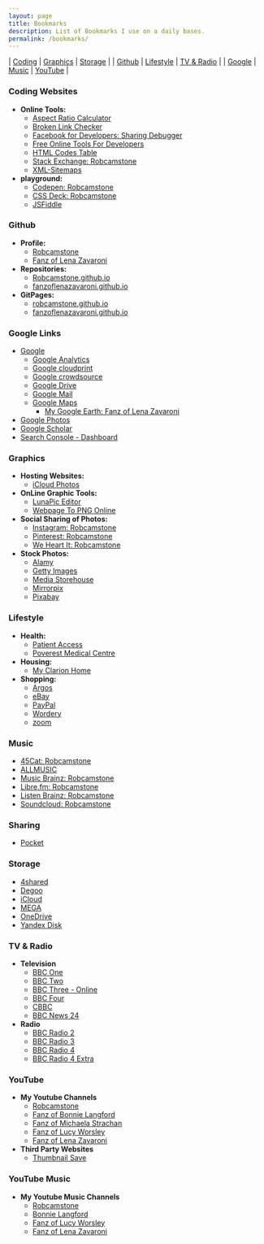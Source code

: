 ```yaml
---
layout: page
title: Bookmarks
description: List of Bookmarks I use on a daily bases.
permalink: /bookmarks/
---
```



| [Coding](#coding-websites) | [Graphics](#graphics) | [Storage](#storage) |
| [Github](#github) | [Lifestyle](#lifestyle) | [TV&nbsp;&&nbsp;Radio](#tv--radio) |
| [Google](#google-links) | [Music](#music) | [YouTube](#youtube) |

### Coding Websites
* **Online Tools:**
   * [Aspect Ratio Calculator](https://calculateaspectratio.com)
   * [Broken Link Checker](http://www.brokenlinkcheck.com)
   * [Facebook for Developers: Sharing Debugger](https://developers.facebook.com/tools/debug/sharing)
   * [Free Online Tools For Developers](https://www.freeformatter.com)
   * [HTML Codes Table](https://www.ascii.cl/htmlcodes.htm)
   * [Stack Exchange: Robcamstone](https://stackexchange.com/users/11999151/robcamstone)
   * [XML-Sitemaps](https://www.xml-sitemaps.com)
* **playground:**
   * [Codepen: Robcamstone](https://codepen.io/Robcamstone)
   * [CSS Deck: Robcamstone](http://cssdeck.com/user/Robcamstone)
   * [JSFiddle](https://jsfiddle.net)

### Github
* **Profile:**
   * [Robcamstone](https://github.com/Robcamstone)
   * [Fanz of Lena Zavaroni](https://github.com/fanzoflenazavaroni)
* **Repositories:**
   * [Robcamstone.github.io](https://github.com/Robcamstone/Robcamstone.github.io)
   * [fanzoflenazavaroni.github.io](https://github.com/fanzoflenazavaroni/fanzoflenazavaroni.github.io)
* **GitPages:**
   * [robcamstone.github.io](https://robcamstone.github.io)
   * [fanzoflenazavaroni.github.io](https://fanzoflenazavaroni.github.io)

### Google Links
* [Google](https://www.google.com/?gfe_rd=cr&dcr=0&ei=bzHaWeOpIsmT8QfX1I2wDQ&gws_rd=cr&fg=1)
   * [Google Analytics](https://analytics.google.com)
   * [Google cloudprint](https://www.google.com/cloudprint/#printers)
   * [Google crowdsource](https://crowdsource.google.com/home)
   * [Google Drive](https://drive.google.com/drive)
   * [Google Mail](http://gmail.com)
   * [Google Maps](https://www.google.co.uk/maps)
      * [My Google Earth: Fanz of Lena Zavaroni](https://earth.google.com/web/@55.88889,-4.9295,-2.06676354a,27071.89860342d,35y,0h,0t,0r/data=MicKJQojCiExVDN3b2VqeXlhNFJ2V2V4SDBrWDZ5d1hHVGs1Zjl2bzk6AwoBMA?authuser=0)
* [Google Photos](https://photos.google.com)
* [Google Scholar](https://scholar.google.com)
* [Search Console - Dashboard](https://www.google.com/webmasters/tools/dashboard?hl=en&authuser=0&siteUrl=https://fanzoflenazavaroni.github.io)

### Graphics
* **Hosting Websites:**
   * [iCloud Photos](https://www.icloud.com#photos)
* **OnLine Graphic Tools:**
   * [LunaPic Editor](https://www169.lunapic.com/edito)
   * [Webpage To PNG Online](http://www.pdfconvertonline.com/webpage-to-png-online.html)
* **Social Sharing of Photos:**
   * [Instagram: Robcamstone](https://www.instagram.com/robcamstone)
   * [Pinterest: Robcamstone](https://www.pinterest.co.uk/robcamstone/)
   * [We Heart It: Robcamstone](https://weheartit.com/Robcamstone)
* **Stock Photos:**
   * [Alamy](http://www.alamy.com)
   * [Getty Images](http://www.gettyimages.co.uk)
   * [Media Storehouse](https://www.mediastorehouse.com/)
   * [Mirrorpix](https://www.mirrorpix.com)
   * [Pixabay](https://pixabay.com/en/users/Robcamstone-8863342)

### Lifestyle
* **Health:**
   * [Patient Access](https://www.patientaccess.com)
   * [Poverest Medical Centre](http://www.poverestmedicalcentre.co.uk)
* **Housing:**
   * [My Clarion Home](https://www.myclarionhome.com)
* **Shopping:**
   * [Argos](http://www.argos.co.uk)
   * [eBay](http://ebay.co.uk)
   * [PayPal](http://paypal.co.uk)
   * [Wordery](https://wordery.com)
   * [zoom](https://www.zoom.co.uk)

### Music
   * [45Cat: Robcamstone](http://www.45worlds.com/m/robcamstone)
   * [ALLMUSIC](https://www.allmusic.com/profile/robcamstone)
   * [Music Brainz: Robcamstone](https://musicbrainz.org/user/Robcamstone)
   * [Libre.fm: Robcamstone](https://libre.fm/user/Robcamstone)
   * [Listen Brainz: Robcamstone](https://listenbrainz.org/user/Robcamstone)
   * [Soundcloud: Robcamstone](https://soundcloud.com/robcamstone)

### Sharing
   * [Pocket](https://getpocket.com)

### Storage
   * [4shared](https://www.4shared.com/account/home.jsp#dir=FXDapMs1)
   * [Degoo](https://app.degoo.com/files/0)
   * [iCloud](https://www.icloud.com)
   * [MEGA](https://mega.nz)
   * [OneDrive](http://onedrive.live.com)
   * [Yandex Disk](https://disk.yandex.com/client/disk)

### TV & Radio
* **Television**
   * [BBC One](https://www.bbc.co.uk/schedules/p00fzl6p)
   * [BBC Two](https://www.bbc.co.uk/schedules/p00fzl97)
   * [BBC Three - Online](https://www.bbc.co.uk/bbcthree)
   * [BBC Four](https://www.bbc.co.uk/schedules/p00fzl6b)
   * [CBBC](https://www.bbc.co.uk/schedules/p00fzl9r)
   * [BBC News 24](https://www.bbc.co.uk/schedules/p00fzl6g)
* **Radio**
   * [BBC Radio 2](https://www.bbc.co.uk/schedules/p00fzl8v)
   * [BBC Radio 3](https://www.bbc.co.uk/schedules/p00fzl8t)
   * [BBC Radio 4](https://www.bbc.co.uk/schedules/p00fzl7j)
   * [BBC Radio 4 Extra](https://www.bbc.co.uk/schedules/p00fzl7l)

### YouTube
* **My Youtube Channels**
   * [Robcamstone](https://www.youtube.com/channel/UCxGas6kcIvNZVIpZfTPKLug)
   * [Fanz of Bonnie Langford](https://www.youtube.com/channel/UCOkMlk-r6RflBEMiEW8Xyqg)
   * [Fanz of Michaela Strachan](https://www.youtube.com/channel/UC-k-NxlJ33NqfwKsF2JItAQ)
   * [Fanz of Lucy Worsley](https://www.youtube.com/channel/UC8L4vWvQV3MUu8FrQqGiYvA)
   * [Fanz of Lena Zavaroni](https://www.youtube.com/channel/UCTcpqllbI3ir8AlUT3RnO_g)
* **Third Party Websites**
   * [Thumbnail Save](http://thumbnailsave.com)
   
### YouTube Music
* **My Youtube Music Channels**
   * [Robcamstone](https://music.youtube.com/channel/UCxGas6kcIvNZVIpZfTPKLug)
   * [Bonnie Langford](https://music.youtube.com/channel/UCOkMlk-r6RflBEMiEW8Xyqg)
   * [Fanz of Lucy Worsley](https://music.youtube.com/channel/UC8L4vWvQV3MUu8FrQqGiYvA)
   * [Fanz of Lena Zavaroni](https://music.youtube.com/channel/UCTcpqllbI3ir8AlUT3RnO_g)

